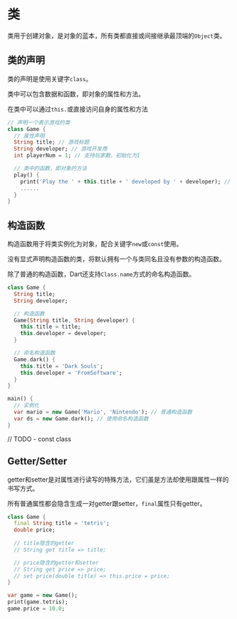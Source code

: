 # 类

类用于创建对象，是对象的蓝本，所有类都直接或间接继承最顶端的`Object`类。

## 类的声明

类的声明是使用关键字`class`。

类中可以包含数据和函数，即对象的属性和方法。

在类中可以通过`this.`或直接访问自身的属性和方法

```dart
// 声明一个表示游戏的类
class Game {
  // 属性声明
  String title; // 游戏标题
  String developer; // 游戏开发商
  int playerNum = 1; // 支持玩家数，初始化为1

  // 类中的函数，即对象的方法
  play() {
    print('Play the ' + this.title + ' developed by ' + developer); // 通过this或直接访问自身属性
    ......
  }
}
```

## 构造函数

构造函数用于将类实例化为对象，配合关键字`new`或`const`使用。

没有显式声明构造函数的类，将默认拥有一个与类同名且没有参数的构造函数。

除了普通的构造函数，Dart还支持`Class.name`方式的命名构造函数。

```dart
class Game {
  String title;
  String developer;

  // 构造函数
  Game(String title, String developer) {
    this.title = title;
    this.developer = developer;
  }

  // 命名构造函数
  Game.dark() {
    this.title = 'Dark Souls';
    this.developer = 'FromSoftware';
  }
}

main() {
  // 实例化
  var mario = new Game('Mario', 'Nintendo'); // 普通构造函数
  var ds = new Game.dark(); // 使用命名构造函数
}
```

// TODO - const class

## Getter/Setter

getter和setter是对属性进行读写的特殊方法，它们虽是方法却使用跟属性一样的书写方式。

所有普通属性都会隐含生成一对getter跟setter，`final`属性只有getter。

```dart
class Game {
  final String title = 'tetris';
  double price; 
  
  // title隐含的getter
  // String get title => title;

  // price隐含的getter和setter
  // String get price => price;
  // set price(double title) => this.price = price;
}

var game = new Game();
print(game.tetris);
game.price = 10.0;
```



